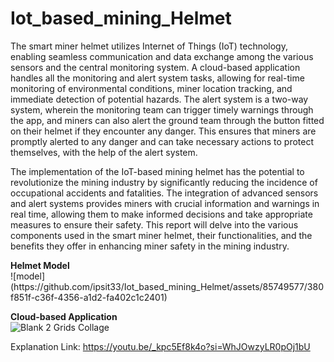 # Iot_based_mining_Helmet

<p>The smart miner helmet utilizes Internet of Things (IoT) technology, enabling seamless communication and data exchange among the various sensors and the central monitoring system. A cloud-based application handles all the monitoring and alert system tasks, allowing for real-time monitoring of environmental conditions, miner location tracking, and immediate detection of potential hazards. The alert system is a two-way system, wherein the monitoring team can trigger timely warnings through the app, and miners can also alert the ground team through the button fitted on their helmet if they encounter any danger. This ensures that miners are promptly alerted to any danger and can take necessary actions to protect themselves, with the help of the alert system.

The implementation of the IoT-based mining helmet has the potential to revolutionize the mining industry by significantly reducing the incidence of occupational accidents and fatalities. The integration of advanced sensors and alert systems provides miners with crucial information and warnings in real time, allowing them to make informed decisions and take appropriate measures to ensure their safety. This report will delve into the various components used in the smart miner helmet, their functionalities, and the benefits they offer in enhancing miner safety in the mining industry.
</p>
<b>Helmet Model</b><br>
![model](https://github.com/ipsit33/Iot_based_mining_Helmet/assets/85749577/380f851f-c36f-4356-a1d2-fa402c1c2401)



<b> Cloud-based Application </b><br>
![Blank 2 Grids Collage](https://github.com/ipsit33/Iot_based_mining_Helmet/assets/85749577/a1b879c8-d6bc-48b0-94db-055dc4ca6fff)


Explanation Link: https://youtu.be/_kpc5Ef8k4o?si=WhJOwzyLR0pOj1bU
